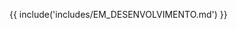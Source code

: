 {{ include('includes/EM_DESENVOLVIMENTO.md') }}

<style>
.md-content-none {
  display: none !important;
}
</style>
<div class="md-content-none">
# Visualização dos Dados

Durante os testes:

- Os dados são exibidos diretamente no display OLED da placa:
  - Texto: "Sending packet: X"
  - RSSI e tamanho do pacote recebido
- Você pode também usar o **Serial Monitor** da IDE do Arduino para depuração:
  - `Serial.println()` pode mostrar os mesmos dados visíveis no display
  </div>
